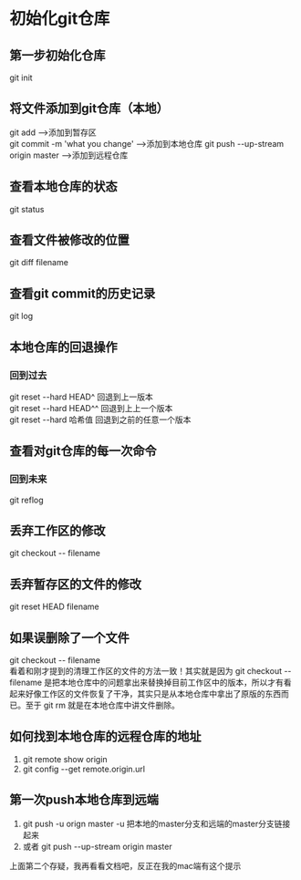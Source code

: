 # 初始化git仓库  
## 第一步初始化仓库
git init

## 将文件添加到git仓库（本地）  
git add  -->添加到暂存区  
git commit -m 'what you change'  -->添加到本地仓库
git push --up-stream origin master  -->添加到远程仓库  

## 查看本地仓库的状态  
git status

## 查看文件被修改的位置  
git diff filename  

## 查看git commit的历史记录  
git log

## 本地仓库的回退操作 
### 回到过去  
git reset --hard HEAD^  回退到上一版本  
git reset --hard HEAD^^  回退到上上一个版本  
git reset --hard 哈希值  回退到之前的任意一个版本  

## 查看对git仓库的每一次命令  
### 回到未来  
git reflog  

## 丢弃工作区的修改  
git checkout -- filename  

## 丢弃暂存区的文件的修改  
git reset HEAD filename  

## 如果误删除了一个文件  
git checkout -- filename  
看着和刚才提到的清理工作区的文件的方法一致！其实就是因为 git checkout -- filename 是把本地仓库中的问题拿出来替换掉目前工作区中的版本，所以才有看起来好像工作区的文件恢复了干净，其实只是从本地仓库中拿出了原版的东西而已。至于 git rm 就是在本地仓库中讲文件删除。  

## 如何找到本地仓库的远程仓库的地址  
1. git remote show origin  
2. git config --get remote.origin.url  

## 第一次push本地仓库到远端  
1. git push -u orign master  -u 把本地的master分支和远端的master分支链接起来  
2. 或者 git push --up-stream origin master  

上面第二个存疑，我再看看文档吧，反正在我的mac端有这个提示

